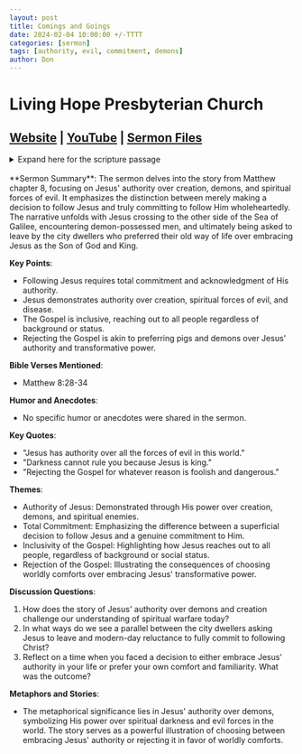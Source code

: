 ```yaml
---
layout: post
title: Comings and Goings
date: 2024-02-04 10:00:00 +/-TTTT
categories: [sermon]
tags: [authority, evil, commitment, demons]
author: Don
---
```

# Living Hope Presbyterian Church 

## [Website](https://www.livinghopepresbyterian.org/) | [YouTube](https://www.youtube.com/@LivingHopePresbyterianChurch) | [Sermon Files](https://github.com/jobian-ai/LHP-Sermons/tree/main/sermons/2024/24-02-04)

<details closed>
  <summary>Expand here for the scripture passage</summary>
<br/><br/><b>Matthew 8</b>
<br/><br/><i>
28 And when he came to the other side, to the country of the Gadarenes, two demon-possessed men met him, coming out of the tombs, so fierce that no one could pass that way. 29 And behold, they cried out, “What have you to do with us, O Son of God? Have you come here to torment us before the time?” 30 Now a herd of many pigs was feeding at some distance from them. 31 And the demons begged him, saying, “If you cast us out, send us away into the herd of pigs.” 32 And he said to them, “Go.” So they came out and went into the pigs, and behold, the whole herd rushed down the steep bank into the sea and drowned in the waters. 33 The herdsmen fled, and going into the city they told everything, especially what had happened to the demon-possessed men. 34 And behold, all the city came out to meet Jesus, and when they saw him, they begged him to leave their region.
<br/><br/></i>
ESV: The Holy Bible, English Standard Version ©2011 Crossway Bibles, a division of Good News Publishers.  All rights reserved.
<br/><br/>
</details>
<br/>
**Sermon Summary**:
The sermon delves into the story from Matthew chapter 8, focusing on Jesus' authority over creation, demons, and spiritual forces of evil. It emphasizes the distinction between merely making a decision to follow Jesus and truly committing to follow Him wholeheartedly. The narrative unfolds with Jesus crossing to the other side of the Sea of Galilee, encountering demon-possessed men, and ultimately being asked to leave by the city dwellers who preferred their old way of life over embracing Jesus as the Son of God and King.

**Key Points**:
- Following Jesus requires total commitment and acknowledgment of His authority.
- Jesus demonstrates authority over creation, spiritual forces of evil, and disease.
- The Gospel is inclusive, reaching out to all people regardless of background or status.
- Rejecting the Gospel is akin to preferring pigs and demons over Jesus' authority and transformative power.

**Bible Verses Mentioned**:
- Matthew 8:28-34

**Humor and Anecdotes**:
- No specific humor or anecdotes were shared in the sermon.

**Key Quotes**:
- "Jesus has authority over all the forces of evil in this world."
- "Darkness cannot rule you because Jesus is king."
- "Rejecting the Gospel for whatever reason is foolish and dangerous."

**Themes**:
- Authority of Jesus: Demonstrated through His power over creation, demons, and spiritual enemies.
- Total Commitment: Emphasizing the difference between a superficial decision to follow Jesus and a genuine commitment to Him.
- Inclusivity of the Gospel: Highlighting how Jesus reaches out to all people, regardless of background or social status.
- Rejection of the Gospel: Illustrating the consequences of choosing worldly comforts over embracing Jesus' transformative power.

**Discussion Questions**:
1. How does the story of Jesus' authority over demons and creation challenge our understanding of spiritual warfare today?
2. In what ways do we see a parallel between the city dwellers asking Jesus to leave and modern-day reluctance to fully commit to following Christ?
3. Reflect on a time when you faced a decision to either embrace Jesus' authority in your life or prefer your own comfort and familiarity. What was the outcome?

**Metaphors and Stories**:
- The metaphorical significance lies in Jesus' authority over demons, symbolizing His power over spiritual darkness and evil forces in the world. The story serves as a powerful illustration of choosing between embracing Jesus' authority or rejecting it in favor of worldly comforts.

